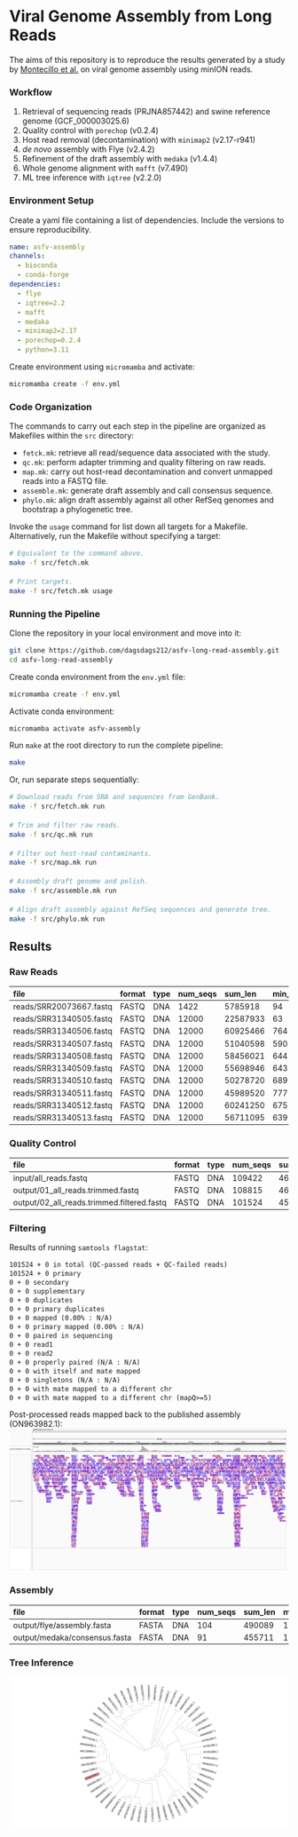 # Viral Genome Assembly from Long Reads

The aims of this repository is to reproduce the results generated by a study by [Montecillo et al.](https://journals.asm.org/doi/10.1128/mra.00719-22) on viral genome assembly using minION reads.

### Workflow

1. Retrieval of sequencing reads (PRJNA857442) and swine reference genome (GCF_000003025.6)
2. Quality control with `porechop` (v0.2.4)
3. Host read removal (decontamination) with `minimap2` (v2.17-r941)
4. _de novo_ assembly with Flye (v2.4.2)
5. Refinement of the draft assembly with `medaka` (v1.4.4)
6. Whole genome alignment with `mafft` (v7.490)
7. ML tree inference with `iqtree` (v2.2.0)


### Environment Setup

Create a yaml file containing a list of dependencies. Include the versions to ensure reproducibility.

```yaml
name: asfv-assembly
channels:
  - bioconda
  - conda-forge
dependencies:
  - flye
  - iqtree=2.2
  - mafft
  - medaka
  - minimap2=2.17
  - porechop=0.2.4
  - python=3.11
```

Create environment using `micromamba` and activate:
```bash
micromamba create -f env.yml
```

### Code Organization

The commands to carry out each step in the pipeline are organized as Makefiles within the `src` directory:

- `fetck.mk`: retrieve all read/sequence data associated with the study.
- `qc.mk`: perform adapter trimming and quality filtering on raw reads.
- `map.mk`: carry out host-read decontamination and convert unmapped reads into a FASTQ file.
- `assemble.mk`: generate draft assembly and call consensus sequence.
- `phylo.mk`: align draft assembly against all other RefSeq genomes and bootstrap a phylogenetic tree.

Invoke the `usage` command for list down all targets for a Makefile. Alternatively, run the Makefile without specifying a target:
```bash
# Equivalent to the command above.
make -f src/fetch.mk

# Print targets.
make -f src/fetch.mk usage
```

### Running the Pipeline

Clone the repository in your local environment and move into it:
```bash
git clone https://github.com/dagsdags212/asfv-long-read-assembly.git
cd asfv-long-read-assembly
```

Create conda environment from the `env.yml` file:
```bash
micromamba create -f env.yml
```

Activate conda environment:
```bash
micromamba activate asfv-assembly
```

Run `make` at the root directory to run the complete pipeline:
```bash
make
```

Or, run separate steps sequentially:
```bash
# Download reads from SRA and sequences from GenBank.
make -f src/fetch.mk run

# Trim and filter raw reads.
make -f src/qc.mk run

# Filter out host-read contaminants.
make -f src/map.mk run

# Assembly draft genome and polish.
make -f src/assemble.mk run

# Align draft assembly against RefSeq sequences and generate tree.
make -f src/phylo.mk run
```

## Results

### Raw Reads

|file                   |format|type|num_seqs|sum_len |min_len|avg_len|max_len|
|:----------------------|:-----|:---|:-------|:-------|:------|:------|:------|
|reads/SRR20073667.fastq|FASTQ |DNA |1422    |5785918 |94     |4068.9 |29964  |
|reads/SRR31340505.fastq|FASTQ |DNA |12000   |22587933|63     |1882.3 |17505  |
|reads/SRR31340506.fastq|FASTQ |DNA |12000   |60925466|764    |5077.1 |20708  |
|reads/SRR31340507.fastq|FASTQ |DNA |12000   |51040598|590    |4253.4 |90818  |
|reads/SRR31340508.fastq|FASTQ |DNA |12000   |58456021|644    |4871.3 |14897  |
|reads/SRR31340509.fastq|FASTQ |DNA |12000   |55698946|643    |4641.6 |15042  |
|reads/SRR31340510.fastq|FASTQ |DNA |12000   |50278720|689    |4189.9 |15730  |
|reads/SRR31340511.fastq|FASTQ |DNA |12000   |45989520|777    |3832.5 |14665  |
|reads/SRR31340512.fastq|FASTQ |DNA |12000   |60241250|675    |5020.1 |16649  |
|reads/SRR31340513.fastq|FASTQ |DNA |12000   |56711095|639    |4725.9 |16324  |

### Quality Control

|file                                      |format|type|num_seqs|sum_len  |min_len|avg_len|max_len|
|:-----------------------------------------|:-----|:---|:-------|:--------|:------|:------|:------|
|input/all_reads.fastq                     |FASTQ |DNA |109422  |467715467|63     |4274.4 |90818  |
|output/01_all_reads.trimmed.fastq         |FASTQ |DNA |108815  |461626859|7      |4242.3 |90818  |
|output/02_all_reads.trimmed.filtered.fastq|FASTQ |DNA |101524  |459347886|501    |4524.5 |90818  |

### Filtering

Results of running `samtools flagstat`:
```
101524 + 0 in total (QC-passed reads + QC-failed reads)
101524 + 0 primary
0 + 0 secondary
0 + 0 supplementary
0 + 0 duplicates
0 + 0 primary duplicates
0 + 0 mapped (0.00% : N/A)
0 + 0 primary mapped (0.00% : N/A)
0 + 0 paired in sequencing
0 + 0 read1
0 + 0 read2
0 + 0 properly paired (N/A : N/A)
0 + 0 with itself and mate mapped
0 + 0 singletons (N/A : N/A)
0 + 0 with mate mapped to a different chr
0 + 0 with mate mapped to a different chr (mapQ>=5)
```

Post-processed reads mapped back to the published assembly (ON963982.1):
![](./assets/unmapped_reads_against_published_assembly.png)

### Assembly

|file                         |format|type|num_seqs|sum_len|min_len|avg_len|max_len|
|:----------------------------|:-----|:---|:-------|:------|:------|:------|:------|
|output/flye/assembly.fasta   |FASTA |DNA |104     |490089 |1760   |4712.4 |189394 |
|output/medaka/consensus.fasta|FASTA |DNA |91      |455711 |1769   |5007.8 |189419 |

### Tree Inference

![Assembly is highlighted in red.](./assets/asfv_tree.svg)
